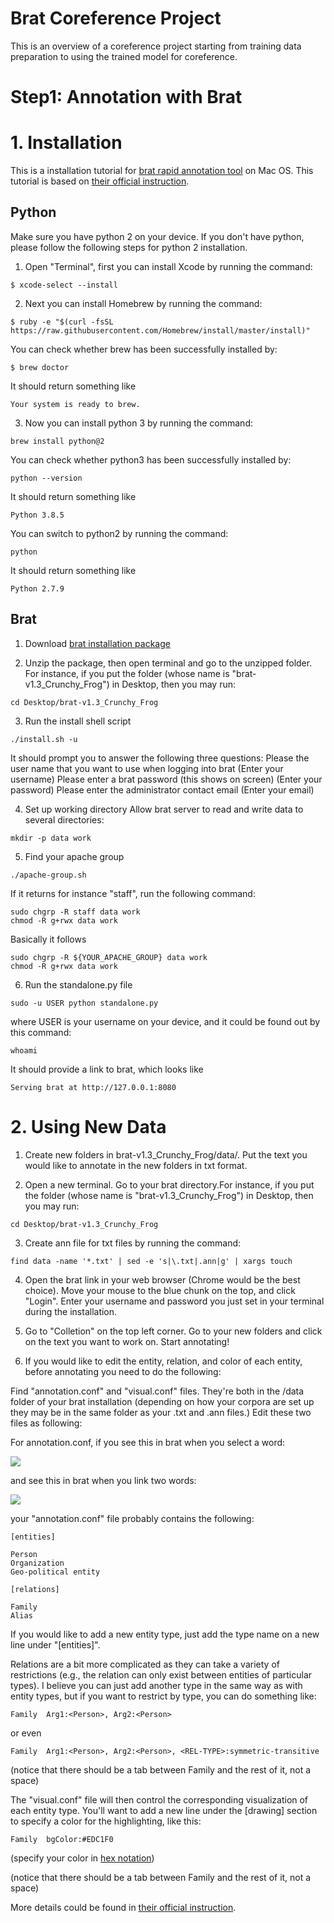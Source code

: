 # Brat Coreference Project
This is an overview of a coreference project starting from training data preparation to using the trained model for coreference.

# Step1: Annotation with Brat
# 1. Installation
This is a installation tutorial for [brat rapid annotation tool](https://brat.nlplab.org/) on Mac OS.
This tutorial is based on [their official instruction](https://brat.nlplab.org/installation.html).

## Python
Make sure you have python 2 on your device. If you don't have python, please follow the following steps for python 2 installation.

1. Open "Terminal", first you can install Xcode by running the command:
```
$ xcode-select --install
```

2. Next you can install Homebrew by running the command:
```
$ ruby -e "$(curl -fsSL https://raw.githubusercontent.com/Homebrew/install/master/install)"
```
You can check whether brew has been successfully installed by:
```
$ brew doctor
```
It should return something like 
```
Your system is ready to brew.
```

3. Now you can install python 3 by running the command:
```
brew install python@2
```
You can check whether python3 has been successfully installed by:
```
python --version
```
It should return something like 
```
Python 3.8.5
```

You can switch to python2 by running the command:
```
python
```
It should return something like 
```
Python 2.7.9
```
## Brat
1. Download [brat installation package](http://weaver.nlplab.org/~brat/releases/brat-v1.3_Crunchy_Frog.tar.gz)

2. Unzip the package, then open terminal and go to the unzipped folder. For instance, if you put the folder (whose name is "brat-v1.3_Crunchy_Frog") in Desktop, then you may run:
```
cd Desktop/brat-v1.3_Crunchy_Frog
```

3. Run the install shell script
```
./install.sh -u
```
It should prompt you to answer the following three questions:
Please the user name that you want to use when logging into brat
(Enter your username)
Please enter a brat password (this shows on screen)
(Enter your password)
Please enter the administrator contact email
(Enter your email)

4. Set up working directory
Allow brat server to read and write data to several directories:
```
mkdir -p data work
```

5. Find your apache group
```
./apache-group.sh
```

If it returns for instance "staff", run the following command:
```
sudo chgrp -R staff data work
chmod -R g+rwx data work
```
Basically it follows
```
sudo chgrp -R ${YOUR_APACHE_GROUP} data work
chmod -R g+rwx data work
```

6. Run the standalone.py file
```
sudo -u USER python standalone.py
```
where USER is your username on your device, and it could be found out by this command:
```
whoami
```
It should provide a link to brat, which looks like
```
Serving brat at http://127.0.0.1:8080
```

# 2. Using New Data
1. Create new folders in brat-v1.3_Crunchy_Frog/data/. Put the text you would like to annotate in the new folders in txt format.

2. Open a new terminal. Go to your brat directory.For instance, if you put the folder (whose name is "brat-v1.3_Crunchy_Frog") in Desktop, then you may run:
```
cd Desktop/brat-v1.3_Crunchy_Frog
```

3. Create ann file for txt files by running the command:
```
find data -name '*.txt' | sed -e 's|\.txt|.ann|g' | xargs touch
```

4. Open the brat link in your web browser (Chrome would be the best choice). Move your mouse to the blue chunk on the top, and click "Login". Enter your username and password you just set in your terminal during the installation. 

5. Go to "Colletion" on the top left corner. Go to your new folders and click on the text you want to work on. Start annotating!

6. If you would like to edit the entity, relation, and color of each entity, before annotating you need to do the following:

Find "annotation.conf" and "visual.conf" files. They're both in the /data folder of your brat installation (depending on how your corpora are set up they may be in the same folder as your .txt and .ann files.) Edit these two files as following:

For annotation.conf, if you see this in brat when you select a word: 

![](https://raw.githubusercontent.com/wanxinxie/brat_installation/main/Entity%20type.png)

and see this in brat when you link two words:

![](https://raw.githubusercontent.com/wanxinxie/brat_installation/main/relation.png)

your "annotation.conf" file probably contains the following:

```
[entities]

Person
Organization
Geo-political entity

[relations]

Family
Alias
```

If you would like to add a new entity type, just add the type name on a new line under "[entities]".

Relations are a bit more complicated as they can take a variety of restrictions (e.g., the relation can only exist between entities of particular types).
I believe you can just add another type in the same way as with entity types, but if you want to restrict by type, you can do something like:
```
Family  Arg1:<Person>, Arg2:<Person>
```
or even
```
Family  Arg1:<Person>, Arg2:<Person>, <REL-TYPE>:symmetric-transitive
```
(notice that there should be a tab between Family and the rest of it, not a space)

The "visual.conf" file will then control the corresponding visualization of each entity type. You'll want to add a new line under the [drawing] section to specify a color for the highlighting, like this:
```
Family  bgColor:#EDC1F0
```
(specify your color in [hex notation](https://www.google.com/search?q=color+picker))

(notice that there should be a tab between Family and the rest of it, not a space)



More details  could be found in [their official instruction](https://brat.nlplab.org/installation.html).


